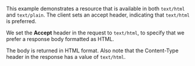 This example demonstrates a resource that is available in both `text/html` and `text/plain`. The client sets an accept header, indicating that `text/html` is preferred.

<resource-map/>

We set the __Accept__ header in the request to `text/html`, to specify that we prefer a response body formatted as HTML.

<request/>

<response/>

The body is returned in HTML format. Also note that the Content-Type header in the response has a value of `text/html`.
